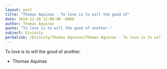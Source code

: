 ```yaml
---
layout: post
title: "Thomas Aquinas - To love is to will the good of"
date: 2024-12-28 12:00:00 -0000
author: Thomas Aquinas
quote: "To love is to will the good of another."
subject: Divinity
permalink: /Divinity/Thomas Aquinas/Thomas Aquinas - To love is to will the good of
---
```


To love is to will the good of another.

- Thomas Aquinas

